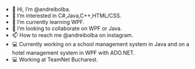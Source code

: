 - 👋 Hi, I’m @andreibolba.
- 👀 I’m interested in C#,Java,C++,HTML/CSS.
- 🌱 I’m currently learning WPF.
- 💞️ I’m looking to collaborate on WPF or Java.
- 📫 How to reach me @andreibolba on instagram.
- 💻 Currently working on a school management system in Java and on a hotel management system in WPF with ADO.NET.
- 💻 Working at TeamNet Bucharest. 
<!---
andreibolba/andreibolba is a ✨ special ✨ repository because its `README.md` (this file) appears on your GitHub profile.
You can click the Preview link to take a look at your changes.
--->
